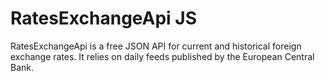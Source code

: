 # RatesExchangeApi JS

RatesExchangeApi is a free JSON API for current and historical foreign exchange rates. It relies on daily feeds published by the European Central Bank.
